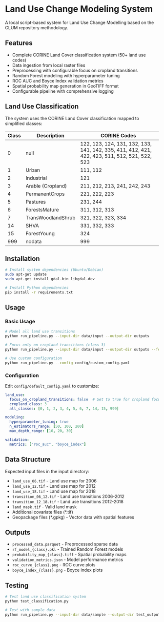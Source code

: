 # Land Use Change Modeling System

A local script-based system for Land Use Change Modelling based on the CLUM repository methodology.

## Features
- Complete CORINE Land Cover classification system (50+ land use codes)
- Data ingestion from local raster files
- Preprocessing with configurable focus on cropland transitions
- Random Forest modeling with hyperparameter tuning
- ROC AUC and Boyce Index validation metrics
- Spatial probability map generation in GeoTIFF format
- Configurable pipeline with comprehensive logging

## Land Use Classification

The system uses the CORINE Land Cover classification mapped to simplified classes:

| Class | Description | CORINE Codes |
|-------|-------------|--------------|
| 0 | null | 122, 123, 124, 131, 132, 133, 141, 142, 335, 411, 412, 421, 422, 423, 511, 512, 521, 522, 523 |
| 1 | Urban | 111, 112 |
| 2 | Industrial | 121 |
| 3 | Arable (Cropland) | 211, 212, 213, 241, 242, 243 |
| 4 | PermanentCrops | 221, 222, 223 |
| 5 | Pastures | 231, 244 |
| 6 | ForestsMature | 311, 312, 313 |
| 7 | TransWoodlandShrub | 321, 322, 323, 334 |
| 14 | SHVA | 331, 332, 333 |
| 15 | ForestYoung | 324 |
| 999 | nodata | 999 |

## Installation

```bash
# Install system dependencies (Ubuntu/Debian)
sudo apt-get update
sudo apt-get install gdal-bin libgdal-dev

# Install Python dependencies
pip install -r requirements.txt
```

## Usage

### Basic Usage
```bash
# Model all land use transitions
python run_pipeline.py --input-dir data/input --output-dir outputs

# Focus only on cropland transitions (class 3)
python run_pipeline.py --input-dir data/input --output-dir outputs --focus-cropland

# Use custom configuration
python run_pipeline.py --config config/custom_config.yaml
```

### Configuration

Edit `config/default_config.yaml` to customize:

```yaml
land_use:
  focus_on_cropland_transitions: false  # Set to true for cropland focus
  cropland_class: 3
  all_classes: [0, 1, 2, 3, 4, 5, 6, 7, 14, 15, 999]

modeling:
  hyperparameter_tuning: true
  n_estimators_range: [50, 100, 200]
  max_depth_range: [10, 20, 30]

validation:
  metrics: ["roc_auc", "boyce_index"]
```

## Data Structure

Expected input files in the input directory:
- `land_use_06.tif` - Land use map for 2006
- `land_use_12.tif` - Land use map for 2012  
- `land_use_18.tif` - Land use map for 2018
- `transition_06_12.tif` - Land use transitions 2006-2012
- `transition_12_18.tif` - Land use transitions 2012-2018
- `land_mask.tif` - Valid land mask
- Additional covariate files (*.tif)
- Geopackage files (*.gpkg) - Vector data with spatial features

## Outputs

- `processed_data.parquet` - Preprocessed sparse data
- `rf_model_{class}.pkl` - Trained Random Forest models
- `probability_map_{class}.tiff` - Spatial probability maps
- `validation_metrics.json` - Model performance metrics
- `roc_curve_{class}.png` - ROC curve plots
- `boyce_index_{class}.png` - Boyce index plots

## Testing

```bash
# Test land use classification system
python test_classification.py

# Test with sample data
python run_pipeline.py --input-dir data/sample --output-dir test_outputs
```
